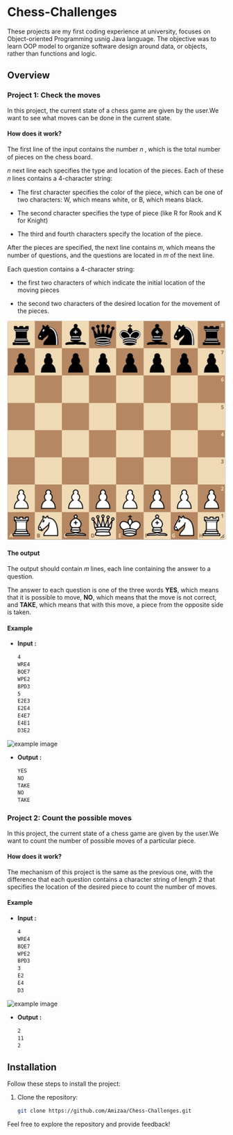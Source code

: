 # Chess-Challenges

These projects are my first coding experience at university, focuses on Object-oriented Programming usnig Java language. The objective was to learn OOP model to organize software design around data, or objects, rather than functions and logic.

## Overview

### Project 1: Check the moves

In this project, the current state of a chess game are given by the user.We want to see what moves can be done in the current state.

#### How does it work?

The first line of the input contains the number 𝑛 , which is the total number of pieces on the chess board. 

𝑛 next line each specifies the type and location of the pieces. Each of these 𝑛 lines contains a 4-character string: 

- The first character specifies the color of the piece, which can be one of two characters: W, which means white, or B, which means black.

- The second character specifies the type of piece (like R for Rook and K for Knight)

- The third and fourth characters specify the location of the piece.

After the pieces are specified, the next line contains 𝑚, which means the number of questions, and the questions are located in 𝑚 of the next line.

Each question contains a 4-character string:
- the first two characters of which indicate the initial location of the moving pieces

- the second two characters of the desired location for the movement of the pieces.

![Chess Board](images/board.png)

#### The output

The output should contain 𝑚 lines, each line containing the answer to a question.

The answer to each question is one of the three words **YES**, which means that it is possible to move, **NO**, which means that the move is not correct, and **TAKE**, which means that with this move, a piece from the opposite side is taken.

#### Example

- **Input :**
   ```sh
   4
   WRE4
   BQE7
   WPE2
   BPD3
   5
   E2E3
   E2E4
   E4E7
   E4E1
   D3E2
![example image](images/example.png)

- **Output :**
   ```sh
   YES
   NO
   TAKE
   NO
   TAKE
### Project 2: Count the possible moves

In this project, the current state of a chess game are given by the user.We want to count the number of possible moves of a particular piece.

#### How does it work?

The mechanism of this project is the same as the previous one, with the difference that each question contains a character string of length 2 that specifies the location of the desired piece to count the number of moves.

#### Example

- **Input :**
   ```sh
   4
   WRE4
   BQE7
   WPE2
   BPD3
   3
   E2
   E4
   D3
![example image](images/example.png)

- **Output :**
   ```sh
   2
   11
   2
## Installation

Follow these steps to install the project:

1. Clone the repository:
   ```sh
   git clone https://github.com/Amizaa/Chess-Challenges.git

Feel free to explore the repository and provide feedback!